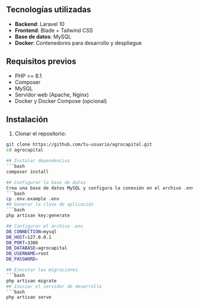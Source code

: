 ## Tecnologías utilizadas

- **Backend**: Laravel 10
- **Frontend**: Blade + Tailwind CSS
- **Base de datos**: MySQL
- **Docker**: Contenedores para desarrollo y despliegue

## Requisitos previos

- PHP >= 8.1
- Composer
- MySQL
- Servidor web (Apache, Nginx)
- Docker y Docker Compose (opcional)

## Instalación

1. Clonar el repositorio:
```bash
git clone https://github.com/tu-usuario/agrocapital.git
cd agrocapital

## Instalar dependencias
´´´bash
composer install

## Configurar la base de datos
Crea una base de datos MySQL y configura la conexión en el archivo .env.
´´´bash
cp .env.example .env
## Generar la clave de aplicación
´´´bash
php artisan key:generate

## Configurar el archivo .env
DB_CONNECTION=mysql
DB_HOST=127.0.0.1
DB_PORT=3306
DB_DATABASE=agrocapital
DB_USERNAME=root
DB_PASSWORD=

## Ejecutar las migraciones
´´´bash
php artisan migrate
## Iniciar el servidor de desarrollo
´´´bash
php artisan serve

```


